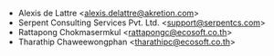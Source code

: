 - Alexis de Lattre \<<alexis.delattre@akretion.com>\>
- Serpent Consulting Services Pvt. Ltd. \<<support@serpentcs.com>\>
- Rattapong Chokmasermkul \<<rattapongc@ecosoft.co.th>\>
- Tharathip Chaweewongphan \<<tharathipc@ecosoft.co.th>\>
